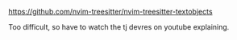 https://github.com/nvim-treesitter/nvim-treesitter-textobjects

Too difficult, so have to watch the tj devres on youtube explaining.
